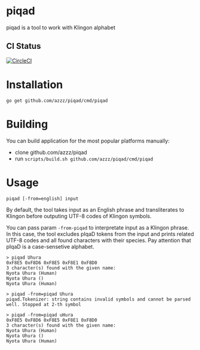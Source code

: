 # piqad

piqad is a tool to work with Klingon alphabet

## CI Status
[![CircleCI](https://circleci.com/gh/azzz/piqad/tree/master.svg?style=svg)](https://circleci.com/gh/azzz/piqad/tree/master)

# Installation
`go get github.com/azzz/piqad/cmd/piqad`

# Building
You can build application for the most popular platforms manually:
- clone github.com/azzz/piqad
- run `scripts/build.sh github.com/azzz/piqad/cmd/piqad`

# Usage
`piqad [-from=english] input`

By default, the tool takes input as an English phrase and transliterates to Klingon before outputing UTF-8 codes of Klingon symbols.

You can pass param `-from-piqad` to interpretate input as a Klingon phrase. In this case, the tool excludes pIqaD tokens from the input and prints related UTF-8 codes and all found characters with their species.
Pay attention that pIqaD is a case-sensetive alphabet.

```
> piqad Uhura
0xF8E5 0xF8D6 0xF8E5 0xF8E1 0xF8D0
3 character(s) found with the given name:
Nyota Uhura (Human)
Nyota Uhura ()
Nyota Uhura (Human)
```

```
> piqad -from=piqad Uhura
piqad.Tokenizer: string contains invalid symbols and cannot be parsed well. Stopped at 2-th symbol
```

```
> piqad -from=piqad uHura
0xF8E5 0xF8D6 0xF8E5 0xF8E1 0xF8D0
3 character(s) found with the given name:
Nyota Uhura (Human)
Nyota Uhura ()
Nyota Uhura (Human)
```
